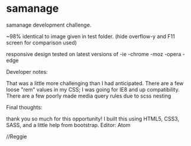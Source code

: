 # samanage

samanage development challenge. 

~98% identical to image given in test folder. 
(hide overflow-y and F11 screen for comparison used)


responsive design tested on latest versions of 
-ie
-chrome
-moz
-opera 
-edge 


Developer notes:

That was a little more challenging than I had anticipated. 
There are a few loose "rem" values in my CSS; I was going for IE8 and up compatibility. 
There are a few poorly made media query rules due to scss nesting

Final thoughts: 

thank you so much for this opportunity! 
I built this using HTML5, CSS3, SASS, and a little help from bootstrap.
Editor: Atom

//Reggie
